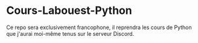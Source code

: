 # Cours-Labouest-Python

Ce repo sera exclusivement francophone, il reprendra les cours de Python que j'aurai moi-même tenus sur le serveur Discord.
